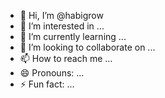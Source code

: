 - 👋 Hi, I’m @habigrow
- 👀 I’m interested in ...
- 🌱 I’m currently learning ...
- 💞️ I’m looking to collaborate on ...
- 📫 How to reach me ...
- 😄 Pronouns: ...
- ⚡ Fun fact: ...

<!---
habigrow/habigrow is a ✨ special ✨ repository because its `README.md` (this file) appears on your GitHub profile.
You can click the Preview link to take a look at your changes.
--->

